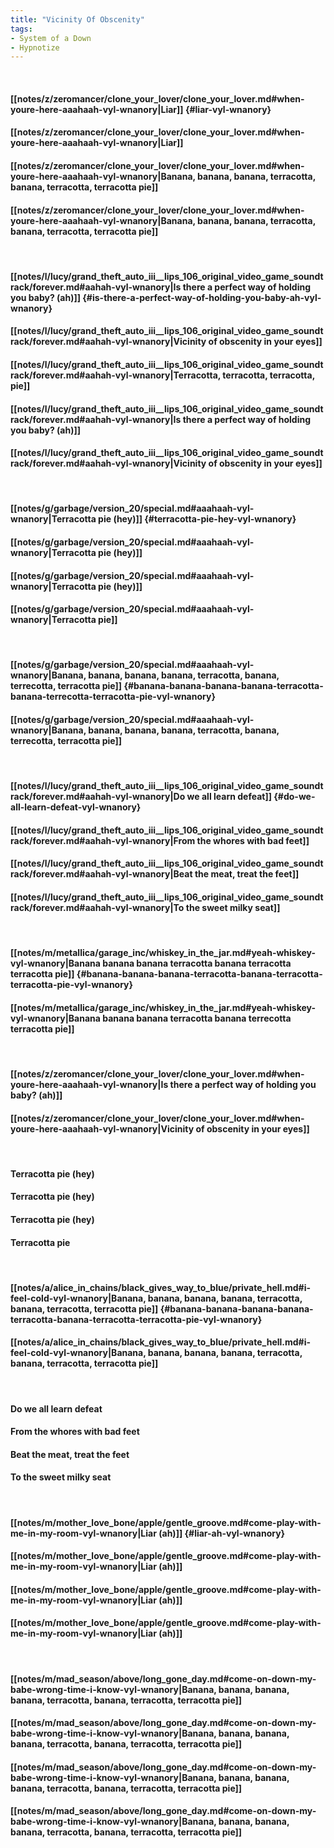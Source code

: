 ```yaml
---
title: "Vicinity Of Obscenity"
tags:
- System of a Down
- Hypnotize
---
```

&nbsp;
#### [[notes/z/zeromancer/clone_your_lover/clone_your_lover.md#when-youre-here-aaahaah-vyl-wnanory|Liar]] {#liar-vyl-wnanory}
#### [[notes/z/zeromancer/clone_your_lover/clone_your_lover.md#when-youre-here-aaahaah-vyl-wnanory|Liar]]
#### [[notes/z/zeromancer/clone_your_lover/clone_your_lover.md#when-youre-here-aaahaah-vyl-wnanory|Banana, banana, banana, terracotta, banana, terracotta, terracotta pie]]
#### [[notes/z/zeromancer/clone_your_lover/clone_your_lover.md#when-youre-here-aaahaah-vyl-wnanory|Banana, banana, banana, terracotta, banana, terracotta, terracotta pie]]
&nbsp;
#### [[notes/l/lucy/grand_theft_auto_iii__lips_106_original_video_game_soundtrack/forever.md#aahah-vyl-wnanory|Is there a perfect way of holding you baby? (ah)]] {#is-there-a-perfect-way-of-holding-you-baby-ah-vyl-wnanory}
#### [[notes/l/lucy/grand_theft_auto_iii__lips_106_original_video_game_soundtrack/forever.md#aahah-vyl-wnanory|Vicinity of obscenity in your eyes]]
#### [[notes/l/lucy/grand_theft_auto_iii__lips_106_original_video_game_soundtrack/forever.md#aahah-vyl-wnanory|Terracotta, terracotta, terracotta, pie]]
#### [[notes/l/lucy/grand_theft_auto_iii__lips_106_original_video_game_soundtrack/forever.md#aahah-vyl-wnanory|Is there a perfect way of holding you baby? (ah)]]
#### [[notes/l/lucy/grand_theft_auto_iii__lips_106_original_video_game_soundtrack/forever.md#aahah-vyl-wnanory|Vicinity of obscenity in your eyes]]
&nbsp;
#### [[notes/g/garbage/version_20/special.md#aaahaah-vyl-wnanory|Terracotta pie (hey)]] {#terracotta-pie-hey-vyl-wnanory}
#### [[notes/g/garbage/version_20/special.md#aaahaah-vyl-wnanory|Terracotta pie (hey)]]
#### [[notes/g/garbage/version_20/special.md#aaahaah-vyl-wnanory|Terracotta pie (hey)]]
#### [[notes/g/garbage/version_20/special.md#aaahaah-vyl-wnanory|Terracotta pie]]
&nbsp;
#### [[notes/g/garbage/version_20/special.md#aaahaah-vyl-wnanory|Banana, banana, banana, banana, terracotta, banana, terrecotta, terracotta pie]] {#banana-banana-banana-banana-terracotta-banana-terrecotta-terracotta-pie-vyl-wnanory}
#### [[notes/g/garbage/version_20/special.md#aaahaah-vyl-wnanory|Banana, banana, banana, banana, terracotta, banana, terrecotta, terracotta pie]]
&nbsp;
#### [[notes/l/lucy/grand_theft_auto_iii__lips_106_original_video_game_soundtrack/forever.md#aahah-vyl-wnanory|Do we all learn defeat]] {#do-we-all-learn-defeat-vyl-wnanory}
#### [[notes/l/lucy/grand_theft_auto_iii__lips_106_original_video_game_soundtrack/forever.md#aahah-vyl-wnanory|From the whores with bad feet]]
#### [[notes/l/lucy/grand_theft_auto_iii__lips_106_original_video_game_soundtrack/forever.md#aahah-vyl-wnanory|Beat the meat, treat the feet]]
#### [[notes/l/lucy/grand_theft_auto_iii__lips_106_original_video_game_soundtrack/forever.md#aahah-vyl-wnanory|To the sweet milky seat]]
&nbsp;
#### [[notes/m/metallica/garage_inc/whiskey_in_the_jar.md#yeah-whiskey-vyl-wnanory|Banana banana banana terracotta banana terracotta terracotta pie]] {#banana-banana-banana-terracotta-banana-terracotta-terracotta-pie-vyl-wnanory}
#### [[notes/m/metallica/garage_inc/whiskey_in_the_jar.md#yeah-whiskey-vyl-wnanory|Banana banana banana terracotta banana terrecotta terracotta pie]]
&nbsp;
#### [[notes/z/zeromancer/clone_your_lover/clone_your_lover.md#when-youre-here-aaahaah-vyl-wnanory|Is there a perfect way of holding you baby? (ah)]]
#### [[notes/z/zeromancer/clone_your_lover/clone_your_lover.md#when-youre-here-aaahaah-vyl-wnanory|Vicinity of obscenity in your eyes]]
&nbsp;
#### Terracotta pie (hey)
#### Terracotta pie (hey)
#### Terracotta pie (hey)
#### Terracotta pie
&nbsp;
#### [[notes/a/alice_in_chains/black_gives_way_to_blue/private_hell.md#i-feel-cold-vyl-wnanory|Banana, banana, banana, banana, terracotta, banana, terracotta, terracotta pie]] {#banana-banana-banana-banana-terracotta-banana-terracotta-terracotta-pie-vyl-wnanory}
#### [[notes/a/alice_in_chains/black_gives_way_to_blue/private_hell.md#i-feel-cold-vyl-wnanory|Banana, banana, banana, banana, terracotta, banana, terracotta, terracotta pie]]
&nbsp;
#### Do we all learn defeat
#### From the whores with bad feet
#### Beat the meat, treat the feet
#### To the sweet milky seat
&nbsp;
#### [[notes/m/mother_love_bone/apple/gentle_groove.md#come-play-with-me-in-my-room-vyl-wnanory|Liar (ah)]] {#liar-ah-vyl-wnanory}
#### [[notes/m/mother_love_bone/apple/gentle_groove.md#come-play-with-me-in-my-room-vyl-wnanory|Liar (ah)]]
#### [[notes/m/mother_love_bone/apple/gentle_groove.md#come-play-with-me-in-my-room-vyl-wnanory|Liar (ah)]]
#### [[notes/m/mother_love_bone/apple/gentle_groove.md#come-play-with-me-in-my-room-vyl-wnanory|Liar (ah)]]
&nbsp;
#### [[notes/m/mad_season/above/long_gone_day.md#come-on-down-my-babe-wrong-time-i-know-vyl-wnanory|Banana, banana, banana, banana, terracotta, banana, terracotta, terracotta pie]]
#### [[notes/m/mad_season/above/long_gone_day.md#come-on-down-my-babe-wrong-time-i-know-vyl-wnanory|Banana, banana, banana, banana, terracotta, banana, terracotta, terracotta pie]]
#### [[notes/m/mad_season/above/long_gone_day.md#come-on-down-my-babe-wrong-time-i-know-vyl-wnanory|Banana, banana, banana, banana, terracotta, banana, terracotta, terracotta pie]]
#### [[notes/m/mad_season/above/long_gone_day.md#come-on-down-my-babe-wrong-time-i-know-vyl-wnanory|Banana, banana, banana, banana, terracotta, banana, terracotta, terracotta pie]]
